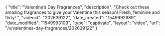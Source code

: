 {
    "title": "Valentine’s Day Fragrances",
    "description": "Check out these amazing fragrances to give your Valentine this season! Fresh, feminine and flirty! ",
    "videoid": "202639122",
    "date_created": "1549992989",
    "date_modified": "1549993109",
    "type": "captivate",
    "layout": "video",
    "url": "\/v\/valentines-day-fragrances\/202639122"
}